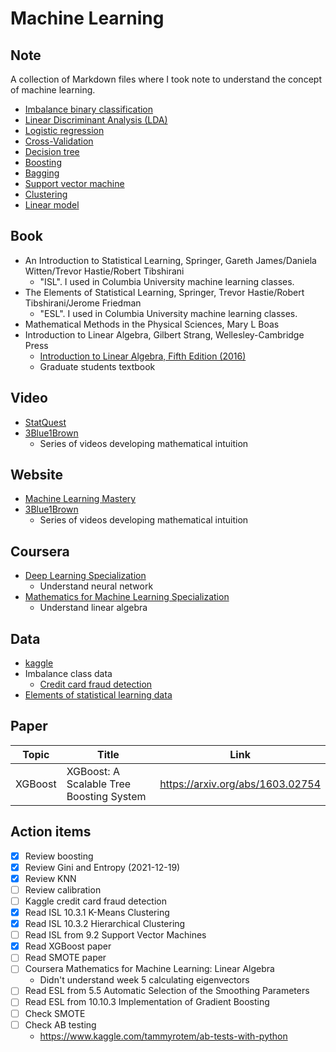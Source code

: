 # Machine Learning

## Note

A collection of Markdown files where I took note to understand the concept of machine learning.

- [Imbalance binary classification](https://github.com/yukikitayama/machine-learning/blob/master/note/imbalance_binary_classification.md)
- [Linear Discriminant Analysis (LDA)](https://github.com/yukikitayama/machine-learning/blob/master/note/linear_discriminant_analysis.md)
- [Logistic regression](https://github.com/yukikitayama/machine-learning/blob/master/note/logistic_regression.md)
- [Cross-Validation](https://github.com/yukikitayama/machine-learning/blob/master/note/cross_validation.md)
- [Decision tree](https://github.com/yukikitayama/machine-learning/blob/master/note/decision_tree.md)
- [Boosting](https://github.com/yukikitayama/machine-learning/blob/master/note/boosting.md)
- [Bagging](https://github.com/yukikitayama/machine-learning/blob/master/note/bagging.md)
- [Support vector machine](https://github.com/yukikitayama/machine-learning/blob/master/note/support_vector_machine.md)
- [Clustering](https://github.com/yukikitayama/machine-learning/blob/master/note/clustering.md)
- [Linear model](https://github.com/yukikitayama/machine-learning/blob/master/note/linear_model.md)

## Book

- An Introduction to Statistical Learning, Springer, Gareth James/Daniela Witten/Trevor Hastie/Robert Tibshirani
  - "ISL". I used in Columbia University machine learning classes.
- The Elements of Statistical Learning, Springer, Trevor Hastie/Robert Tibshirani/Jerome Friedman
  - "ESL". I used in Columbia University machine learning classes.
- Mathematical Methods in the Physical Sciences, Mary L Boas
- Introduction to Linear Algebra, Gilbert Strang, Wellesley-Cambridge Press
  - [Introduction to Linear Algebra, Fifth Edition (2016)](https://math.mit.edu/~gs/linearalgebra/)
  - Graduate students textbook
  
## Video

- [StatQuest](https://www.youtube.com/channel/UCtYLUTtgS3k1Fg4y5tAhLbw)
- [3Blue1Brown](https://www.youtube.com/3blue1brown)
  - Series of videos developing mathematical intuition

## Website

- [Machine Learning Mastery](https://machinelearningmastery.com/blog/)
- [3Blue1Brown](https://www.3blue1brown.com/)
  - Series of videos developing mathematical intuition

## Coursera

- [Deep Learning Specialization](https://www.coursera.org/specializations/deep-learning)
  - Understand neural network
- [Mathematics for Machine Learning Specialization](https://www.coursera.org/specializations/mathematics-machine-learning)
  - Understand linear algebra

## Data

- [kaggle](https://www.kaggle.com/)
- Imbalance class data
  - [Credit card fraud detection](https://www.kaggle.com/mlg-ulb/creditcardfraud)
- [Elements of statistical learning data](https://hastie.su.domains/ElemStatLearn/)

## Paper

| Topic | Title | Link |
|-------|-------|------|
| XGBoost | XGBoost: A Scalable Tree Boosting System | https://arxiv.org/abs/1603.02754 |

## Action items

- [x] Review boosting
- [x] Review Gini and Entropy (2021-12-19)
- [x] Review KNN
- [ ] Review calibration
- [ ] Kaggle credit card fraud detection
- [x] Read ISL 10.3.1 K-Means Clustering
- [x] Read ISL 10.3.2 Hierarchical Clustering
- [ ] Read ISL from 9.2 Support Vector Machines
- [x] Read XGBoost paper
- [ ] Read SMOTE paper
- [ ] Coursera Mathematics for Machine Learning: Linear Algebra
  - Didn't understand week 5 calculating eigenvectors
- [ ] Read ESL from 5.5 Automatic Selection of the Smoothing Parameters
- [ ] Read ESL from 10.10.3 Implementation of Gradient Boosting
- [ ] Check SMOTE
- [ ] Check AB testing
  - https://www.kaggle.com/tammyrotem/ab-tests-with-python
